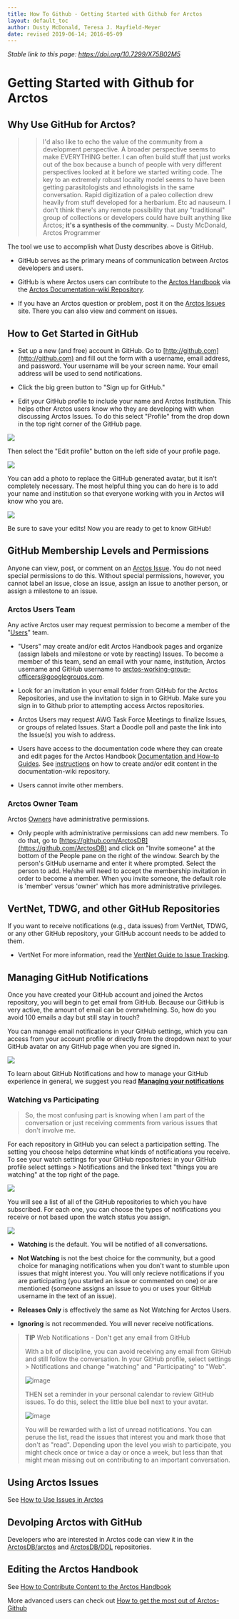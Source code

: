 ```yaml
---
title: How To Github - Getting Started with Github for Arctos
layout: default_toc
author: Dusty McDonald, Teresa J. Mayfield-Meyer
date: revised 2019-06-14; 2016-05-09
---
```


_Stable link to this page: https://doi.org/10.7299/X75B02M5_

# Getting Started with Github for Arctos

## Why Use GitHub for Arctos?

>>I'd also like to echo the value of the community from a development perspective. A broader perspective seems to make EVERYTHING better. I can often build stuff that just works out of the box because a bunch of people with very different perspectives looked at it before we started writing code. The key to an extremely robust locality model seems to have been getting parasitologists and ethnologists in the same conversation. Rapid digitization of a paleo collection drew heavily from stuff developed for a herbarium. Etc ad nauseum. I don't think there's any remote possibility that any "traditional" group of collections or developers could have built anything like Arctos; **it's a synthesis of the community**. ~ Dusty McDonald, Arctos Programmer

The tool we use to accomplish what Dusty describes above is GitHub.

* GitHub serves as the primary means of communication between Arctos developers and users.

* GitHub is where Arctos users can contribute to the [Arctos Handbook](http://handbook.arctosdb.org/) via the [Arctos Documentation-wiki Repository](https://arctosdb.github.io/documentation-wiki/). 

* If you have an Arctos question or problem, post it on the [Arctos Issues](https://github.com/ArctosDB/arctos/issues) site. There you can also view and comment on issues.

## How to Get Started in GitHub

* Set up a new (and free) account in GitHub. Go to [http://github.com](http://github.com) and fill out the form with a username, email address, and password. Your username will be your screen name. Your email address will be used to send notifications.

* Click the big green button to "Sign up for GitHub."

* Edit your GitHub profile to include your name and Arctos Institution. This helps other Arctos users know who they are developing with when discussing Arctos Issues. To do this select "Profile" from the drop down in the top right corner of the GitHub page.

![](https://raw.githubusercontent.com/ArctosDB/documentation-wiki/gh-pages/tutorial_images/GitHub%20Profile.jpg)

Then select the "Edit profile" button on the left side of your profile page.

![](https://raw.githubusercontent.com/ArctosDB/documentation-wiki/gh-pages/tutorial_images/GitHub%20Edit%20Profile.jpg)

You can add a photo to replace the GitHub generated avatar, but it isn't completely necessary. The most helpful thing you can do here is to add your name and institution so that everyone working with you in Arctos will know who you are.

![](https://raw.githubusercontent.com/ArctosDB/documentation-wiki/gh-pages/tutorial_images/GitHub%20Edit%20Profile2.png)

Be sure to save your edits! Now you are ready to get to know GitHub!
 
## GitHub Membership Levels and Permissions

Anyone can view, post, or comment on an [Arctos Issue](<https://github.com/ArctosDB/arctos/issues>). 
You do not need special permissions to do this. Without special permissions, however, you cannot label an issue, close an issue, assign an issue to another person, or assign a milestone to an issue.

### Arctos Users Team
Any active Arctos user may request permission to become a member of the "[Users](https://github.com/orgs/ArctosDB/teams/arctos-users/members)" team. 

* "Users" may create and/or edit Arctos Handbook pages and organize (assign labels and milestone or vote by reacting) Issues. To become a member of this team, send an email with your name, institution, Arctos username and GitHub username to arctos-working-group-officers@googlegroups.com. 

* Look for an invitation in your email folder from GitHub for the Arctos Repositories, and use the invitation to sign in to GitHub. Make sure you sign in to Github prior to attempting access Arctos repositories.

* Arctos Users may request AWG Task Force Meetings to finalize Issues, or groups of related Issues. Start a Doodle poll and paste the link into the Issue(s) you wish to address.

* Users have access to the documentation code where they can create and edit pages for the Arctos Handbook [Documentation and How-to Guides](https://handbook.arctosdb.org). See [instructions](https://github.com/ArctosDB/documentation-wiki/blob/gh-pages/_how_to/How-to-Contribute-Content-to-Arctos-Handbook.markdown) on how to create and/or edit content in the documentation-wiki repository.

* Users cannot invite other members.

### Arctos Owner Team
Arctos [Owners](https://github.com/orgs/ArctosDB/teams/dba/members) have administrative permissions.

* Only people with administrative permissions can add new members. To do that, go to [https://github.com/ArctosDB](https://github.com/ArctosDB) and click on "Invite someone" at the bottom of the People pane on the right of the window. Search by the person's GitHub username and enter it where prompted. Select the person to add. He/she will need to accept the membership invitation in order to become a member. When you invite someone, the default role is 'member' versus 'owner' which has more administrative privileges. 

## VertNet, TDWG, and other GitHub Repositories
If you want to receive notifications (e.g., data issues) from VertNet, TDWG, or any other GitHub repository, your GitHub account needs to be added to them.

* VertNet
For more information, read the [VertNet Guide to Issue Tracking](http://vertnet.org/resources/issuetrackingguide.html).

## Managing GitHub Notifications

Once you have created your GitHub account and joined the Arctos repository, you will begin to get email from GitHub. Because our GitHub is very active, the amount of email can be overwhelming. So, how do you avoid 100 emails a day but still stay in touch? 

You can manage email notifications in your GitHub settings, which you can access from your account profile or directly from the dropdown next to your GitHub avatar on any GitHub page when you are signed in.

![](https://raw.githubusercontent.com/ArctosDB/documentation-wiki/gh-pages/tutorial_images/GitHub%20Settings.png)

To learn about GitHub Notifications and how to manage your GitHub experience in general, we suggest you read **[Managing your notifications](https://help.github.com/en/articles/managing-your-notifications)**
 
### Watching vs Participating
 
>So, the most confusing part is knowing when I am part of the conversation or just receiving comments from various issues that don't involve me.

For each repository in GitHub you can select a participation setting. The setting you choose helps determine what kinds of notifications you receive. To see your watch settings for your GitHub repositories: in your GitHub profile select settings > Notifications and the linked text "things you are watching" at the top right of the page.

![](https://raw.githubusercontent.com/ArctosDB/documentation-wiki/gh-pages/tutorial_images/GitHub%20Settings%20Watching.jpg)

You will see a list of all of the GitHub repositories to which you have subscribed. For each one, you can choose the types of notifications you receive or not based upon the watch status you assign.

![](https://raw.githubusercontent.com/ArctosDB/documentation-wiki/gh-pages/tutorial_images/GitHub%20Watching.jpg)

* **Watching** is the default. You will be notified of all conversations.

* **Not Watching** is not the best choice for the community, but a good choice for managing notifications when you don't want to stumble upon issues that might interest you. You will only recieve notifications if you are participating (you started an issue or commented on one) or are mentioned (someone assigns an issue to you or uses your GitHub username in the text of an issue).

* **Releases Only** is effectively the same as Not Watching for Arctos Users.

* **Ignoring** is not recommended. You will never receive notifications.


>**TIP** Web Notifications - Don't get any email from GitHub
> 
>With a bit of discipline, you can avoid receiving any email from GitHub and still follow the conversation. In your GitHub profile, select settings > Notifications and change "watching" and "Participating" to "Web". 
>
>![image](https://user-images.githubusercontent.com/5725767/55844860-a2236d80-5afc-11e9-9d3f-a7fde126b868.png)
> 
>THEN set a reminder in your personal calendar to review GitHub issues. To do this, select the little blue bell next to your avatar.
>
>![image](https://user-images.githubusercontent.com/5725767/55844913-d565fc80-5afc-11e9-89aa-27894468ca47.png)
>
>You will be rewarded with a list of unread notifications. You can peruse the list, read the issues that interest you and mark those that don't as "read". Depending upon the level you wish to participate, you might check once or twice a day or once a week, but less than that might mean missing out on contributing to an important conversation.

## Using Arctos Issues
See [How to Use Issues in Arctos](/how_to/How-to-Use-Issues-in-Arctos.html)

## Devolping Arctos with GitHub
Developers who are interested in Arctos code can view it in the [ArctosDB/arctos](https://github.com/ArctosDB/arctos) and [ArctosDB/DDL](https://github.com/ArctosDB/DDL) repositories.

## Editing the Arctos Handbook
See [How to Contribute Content to the Arctos Handbook](https://handbook.arctosdb.org/how_to/How-to-Contribute-Content-to-Arctos-Handbook.html)

More advanced users can check out [How to get the most out of Arctos-Github](/how_to/How-to-Get-the-Most-from-Arctos-Github-Editing.html)
